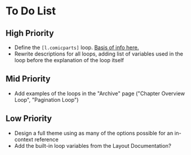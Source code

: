 # To Do List

## High Priority
- Define the `[l.comicparts]` loop. [Basis of info here.](https://comicfury.com/forum/viewthread.php?id=40450&page=2#p939875)
- Rewrite descriptions for all loops, adding list of variables used in the loop before the explanation of the loop itself

## Mid Priority
- Add examples of the loops in the "Archive" page ("Chapter Overview Loop", "Pagination Loop")

## Low Priority
- Design a full theme using as many of the options possible for an in-context reference
- Add the built-in loop variables from the Layout Documentation?